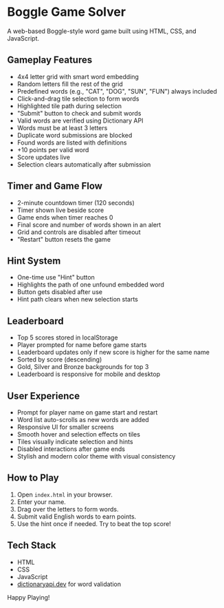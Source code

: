 #  Boggle Game Solver

A web-based Boggle-style word game built using HTML, CSS, and JavaScript.

##  Gameplay Features
- 4x4 letter grid with smart word embedding
- Random letters fill the rest of the grid
- Predefined words (e.g., "CAT", "DOG", "SUN", "FUN") always included
- Click-and-drag tile selection to form words
- Highlighted tile path during selection
- "Submit" button to check and submit words
- Valid words are verified using Dictionary API
- Words must be at least 3 letters
- Duplicate word submissions are blocked
- Found words are listed with definitions
- +10 points per valid word
- Score updates live
- Selection clears automatically after submission

## Timer and Game Flow
- 2-minute countdown timer (120 seconds)
- Timer shown live beside score
- Game ends when timer reaches 0
- Final score and number of words shown in an alert
- Grid and controls are disabled after timeout
- "Restart" button resets the game

## Hint System
- One-time use "Hint" button
- Highlights the path of one unfound embedded word
- Button gets disabled after use
- Hint path clears when new selection starts

## Leaderboard
- Top 5 scores stored in localStorage
- Player prompted for name before game starts
- Leaderboard updates only if new score is higher for the same name
- Sorted by score (descending)
- Gold, Silver and Bronze backgrounds for top 3
- Leaderboard is responsive for mobile and desktop

## User Experience
- Prompt for player name on game start and restart
- Word list auto-scrolls as new words are added
- Responsive UI for smaller screens
- Smooth hover and selection effects on tiles
- Tiles visually indicate selection and hints
- Disabled interactions after game ends
- Stylish and modern color theme with visual consistency

## How to Play
1. Open `index.html` in your browser.
2. Enter your name.
3. Drag over the letters to form words.
4. Submit valid English words to earn points.
5. Use the hint once if needed. Try to beat the top score!

## Tech Stack
- HTML
- CSS
- JavaScript
- [dictionaryapi.dev](https://dictionaryapi.dev) for word validation


Happy Playing!
